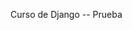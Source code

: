 Curso de Django -- Prueba

<!---
clugoant/clugoant is a ✨ special ✨ repository because its `README.md` (this file) appears on your GitHub profile.
You can click the Preview link to take a look at your changes.
--->
